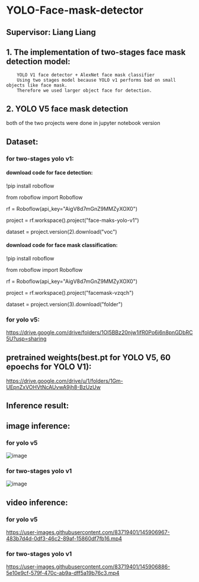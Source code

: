 # YOLO-Face-mask-detector 
## Supervisor: Liang Liang
## 1. The implementation of two-stages face mask detection model:
        YOLO V1 face detector + AlexNet face mask classifier
        Using two stages model because YOLO v1 performs bad on small objects like face mask. 
        Therefore we used larger object face for detection.
## 2. YOLO V5 face mask detection
both of the two projects were done in jupyter notebook version
## Dataset:
### for two-stages yolo v1:

#### download code for face detection:
!pip install roboflow

from roboflow import Roboflow

rf = Roboflow(api_key="AigV8d7mGnZ9MMZyXOX0")

project = rf.workspace().project("face-maks-yolo-v1")

dataset = project.version(2).download("voc")

#### download code for face mask classification:
!pip install roboflow

from roboflow import Roboflow

rf = Roboflow(api_key="AigV8d7mGnZ9MMZyXOX0")

project = rf.workspace().project("facemask-vzqch")

dataset = project.version(3).download("folder")

### for yolo v5:
https://drive.google.com/drive/folders/1Ol5BBz20njw1ifR0Po6i6n8pnGDbRC5U?usp=sharing

## pretrained weights(best.pt for YOLO V5, 60 epoechs for YOLO V1):
https://drive.google.com/drive/u/1/folders/1Gm-UEpnZxVOHVtNcAUvwA9jh8-BzUzUw

## Inference result:
## image inference:
### for yolo v5
![image](https://user-images.githubusercontent.com/83719401/145906171-f391a8f9-9a52-4cd4-90b7-9ed4b19ecc6c.png)

### for two-stages yolo v1
![image](https://user-images.githubusercontent.com/83719401/145906164-49d16bbc-7f11-4dbd-8c75-a26ab045ba44.png)

## video inference:
### for yolo v5
https://user-images.githubusercontent.com/83719401/145906967-483b7d4d-0df3-46c2-89af-15860df7fb16.mp4



### for two-stages yolo v1
https://user-images.githubusercontent.com/83719401/145906886-5e10e9cf-579f-470c-ab9a-dff5a19b76c3.mp4










